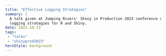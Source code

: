 ```yaml
---
title: "Effective Logging Strategies"
summary: | 
  A talk given at Jumping Rivers' Shiny in Production 2023 conference on effective
  logging strategies for R and Shiny.
date: 2023-10-13
tags: 
 - "talks"
 - "shinyprod2023"
heroStyle: background
---
```



